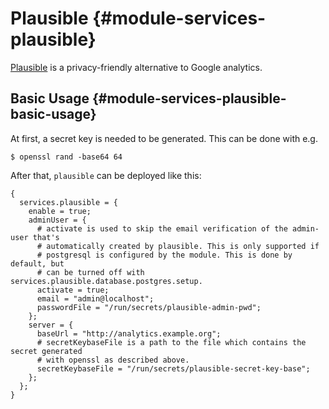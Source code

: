 # Plausible {#module-services-plausible}

[Plausible](https://plausible.io/) is a privacy-friendly alternative to
Google analytics.

## Basic Usage {#module-services-plausible-basic-usage}

At first, a secret key is needed to be generated. This can be done with e.g.
```ShellSession
$ openssl rand -base64 64
```

After that, `plausible` can be deployed like this:
```
{
  services.plausible = {
    enable = true;
    adminUser = {
      # activate is used to skip the email verification of the admin-user that's
      # automatically created by plausible. This is only supported if
      # postgresql is configured by the module. This is done by default, but
      # can be turned off with services.plausible.database.postgres.setup.
      activate = true;
      email = "admin@localhost";
      passwordFile = "/run/secrets/plausible-admin-pwd";
    };
    server = {
      baseUrl = "http://analytics.example.org";
      # secretKeybaseFile is a path to the file which contains the secret generated
      # with openssl as described above.
      secretKeybaseFile = "/run/secrets/plausible-secret-key-base";
    };
  };
}
```
